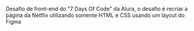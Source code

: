 Desafio de front-end do "7 Days Of Code" da Alura, o desafio é recriar a página da Netflix utilizando somente HTML e CSS usando um layout do Figma